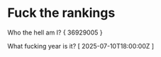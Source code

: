 # Fuck the rankings

Who the hell am I?
{ 36929005 }

What fucking year is it?
[ 2025-07-10T18:00:00Z ]
